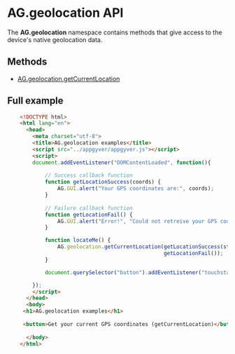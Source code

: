 # AG.geolocation API #

The **AG.geolocation** namespace contains methods that give access to the device's native geolocation data.

## Methods ##
* [AG.geolocation.getCurrentLocation](getCurrentLocation/getCurrentLocation.md)

## Full example ##

```html
	<!DOCTYPE html>
	<html lang="en">
	  <head>
	    <meta charset="utf-8">
		<title>AG.geolocation examples</title>
	    <script src="../appgyver/appgyver.js"></script>
	    <script>
	    document.addEventListener("DOMContentLoaded", function(){
			
			// Success callback function
	    	function getLocationSuccess(coords) {
	    		AG.GUI.alert("Your GPS coordinates are:", coords);
	    	}
			
			// Failure callback function
	    	function getLocationFail() {
	    		AG.GUI.alert("Error!", "Could not retreive your GPS coordinates.");
	    	}

	    	function locateMe() {
	    		AG.geolocation.getCurrentLocation(getLocationSuccess(str), 
	    										  getLocationFail());
	    	}

	    	document.querySelector("button").addEventListener("touchstart", locateMe());

	    });
	    </script>
	  </head>
	  <body>
	 <h1>AG.geolocation examples</h1>
 
	 <button>Get your current GPS coordinates (getCurrentLocation)</button>
 
	  </body>
	</html>